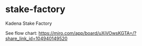 # stake-factory
Kadena Stake Factory 

See flow chart:
https://miro.com/app/board/uXjVOwsKGTA=/?share_link_id=104940149520
